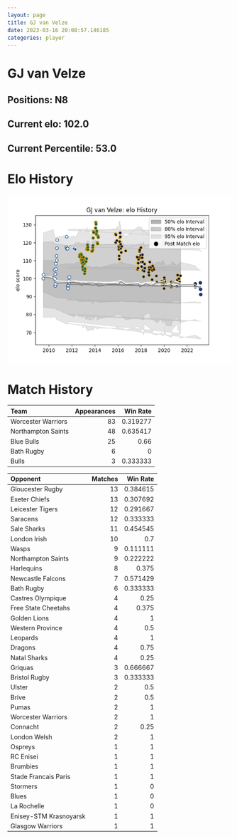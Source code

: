 ```yaml
---  
layout: page  
title: GJ van Velze  
date: 2023-03-16 20:08:57.146185  
categories: player  
---
```

# GJ van Velze

## Positions: N8

## Current elo: 102.0

## Current Percentile: 53.0

# Elo History


![elo history](history_GJvanVelze.png)
# Match History


| Team               |   Appearances |   Win Rate |
|:-------------------|--------------:|-----------:|
| Worcester Warriors |            83 |   0.319277 |
| Northampton Saints |            48 |   0.635417 |
| Blue Bulls         |            25 |   0.66     |
| Bath Rugby         |             6 |   0        |
| Bulls              |             3 |   0.333333 |

| Opponent               |   Matches |   Win Rate |
|:-----------------------|----------:|-----------:|
| Gloucester Rugby       |        13 |   0.384615 |
| Exeter Chiefs          |        13 |   0.307692 |
| Leicester Tigers       |        12 |   0.291667 |
| Saracens               |        12 |   0.333333 |
| Sale Sharks            |        11 |   0.454545 |
| London Irish           |        10 |   0.7      |
| Wasps                  |         9 |   0.111111 |
| Northampton Saints     |         9 |   0.222222 |
| Harlequins             |         8 |   0.375    |
| Newcastle Falcons      |         7 |   0.571429 |
| Bath Rugby             |         6 |   0.333333 |
| Castres Olympique      |         4 |   0.25     |
| Free State Cheetahs    |         4 |   0.375    |
| Golden Lions           |         4 |   1        |
| Western Province       |         4 |   0.5      |
| Leopards               |         4 |   1        |
| Dragons                |         4 |   0.75     |
| Natal Sharks           |         4 |   0.25     |
| Griquas                |         3 |   0.666667 |
| Bristol Rugby          |         3 |   0.333333 |
| Ulster                 |         2 |   0.5      |
| Brive                  |         2 |   0.5      |
| Pumas                  |         2 |   1        |
| Worcester Warriors     |         2 |   1        |
| Connacht               |         2 |   0.25     |
| London Welsh           |         2 |   1        |
| Ospreys                |         1 |   1        |
| RC Enisei              |         1 |   1        |
| Brumbies               |         1 |   1        |
| Stade Francais Paris   |         1 |   1        |
| Stormers               |         1 |   0        |
| Blues                  |         1 |   0        |
| La Rochelle            |         1 |   0        |
| Enisey-STM Krasnoyarsk |         1 |   1        |
| Glasgow Warriors       |         1 |   1        |